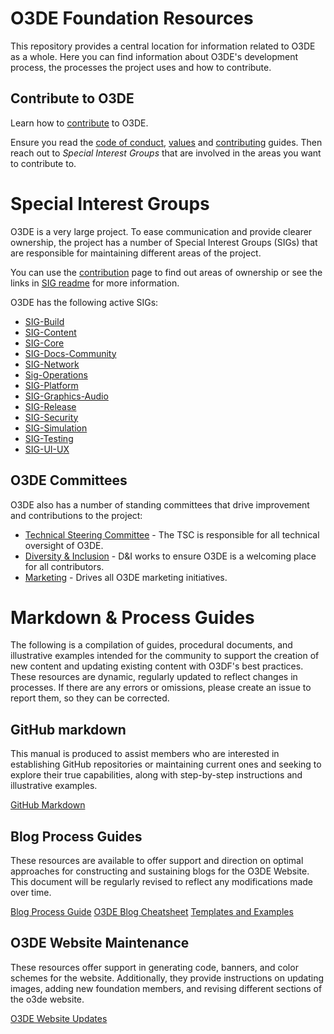 # O3DE Foundation Resources

This repository provides a central location for information related to O3DE as a whole. Here you can find information about O3DE's development process, the processes the project uses and how to contribute.

## Contribute to O3DE

Learn how to [contribute](/contributors) to O3DE.

Ensure you read the [code of conduct](code-of-conduct.md), [values](values.md) and [contributing](CONTRIBUTING.md) guides. Then reach out to *Special Interest Groups* that are involved in the areas you want to contribute to.

# Special Interest Groups

O3DE is a very large project. To ease communication and provide clearer ownership, the project has a number of Special Interest Groups (SIGs) that are responsible for maintaining different areas of the project.

You can use the [contribution](CONTRIBUTING.md) page to find out areas of ownership or see the links in [SIG readme](/sigs/README.md) for more information.

O3DE has the following active SIGs:
  - [SIG-Build](https://github.com/o3de/sig-build)
  - [SIG-Content](https://github.com/o3de/sig-content)
  - [SIG-Core](https://github.com/o3de/sig-core)
  - [SIG-Docs-Community](https://github.com/o3de/sig-docs-community)
  - [SIG-Network](https://github.com/o3de/sig-network)
  - [Sig-Operations](https://github.com/o3de/sig-operations)
  - [SIG-Platform](https://github.com/o3de/sig-platform)
  - [SIG-Graphics-Audio](https://github.com/o3de/sig-graphics-audio)
  - [SIG-Release](https://github.com/o3de/sig-release)
  - [SIG-Security](https://github.com/o3de/sig-security)
  - [SIG-Simulation](https://github.com/o3de/sig-simulation)
  - [SIG-Testing](https://github.com/o3de/sig-testing)
  - [SIG-UI-UX](https://github.com/o3de/sig-ui-ux)

## O3DE Committees

O3DE also has a number of standing committees that drive improvement and contributions to the project:

  - [Technical Steering Committee](https://github.com/o3de/tsc) - The TSC is responsible for all technical oversight of O3DE.
  - [Diversity & Inclusion](https://github.com/o3de/community/tree/main/committee/committee-d-i) - D&I works to ensure O3DE is a welcoming place for all contributors.
  - [Marketing](https://github.com/o3de/community/tree/main/committee/committee-marketing) - Drives all O3DE marketing initiatives.

# Markdown & Process Guides

The following is a compilation of guides, procedural documents, and illustrative examples intended for the community to support the creation of new content and updating existing content with O3DF's best practices. These resources are dynamic, regularly updated to reflect changes in processes. If there are any errors or omissions, please create an issue to report them, so they can be corrected.

## GitHub markdown

This manual is produced to assist members who are interested in establishing GitHub repositories or maintaining current ones and seeking to explore their true capabilities, along with step-by-step instructions and illustrative examples.

[GitHub Markdown](/markdown/github-markdown/README.md)

## Blog Process Guides

These resources are available to offer support and direction on optimal approaches for constructing and sustaining blogs for the O3DE Website. This document will be regularly revised to reflect any modifications made over time.

[Blog Process Guide](/markdown/o3de-website/README.md)
[O3DE Blog Cheatsheet](/markdown/o3de-website/website-markdown/README.md)
[Templates and Examples](/markdown/o3de-website/website-markdown/files)

## O3DE Website Maintenance

These resources offer support in generating code, banners, and color schemes for the website. Additionally, they provide instructions on updating images, adding new foundation members, and revising different sections of the o3de website.

[O3DE Website Updates](/markdown/o3de-website/website-updates/README.md)

